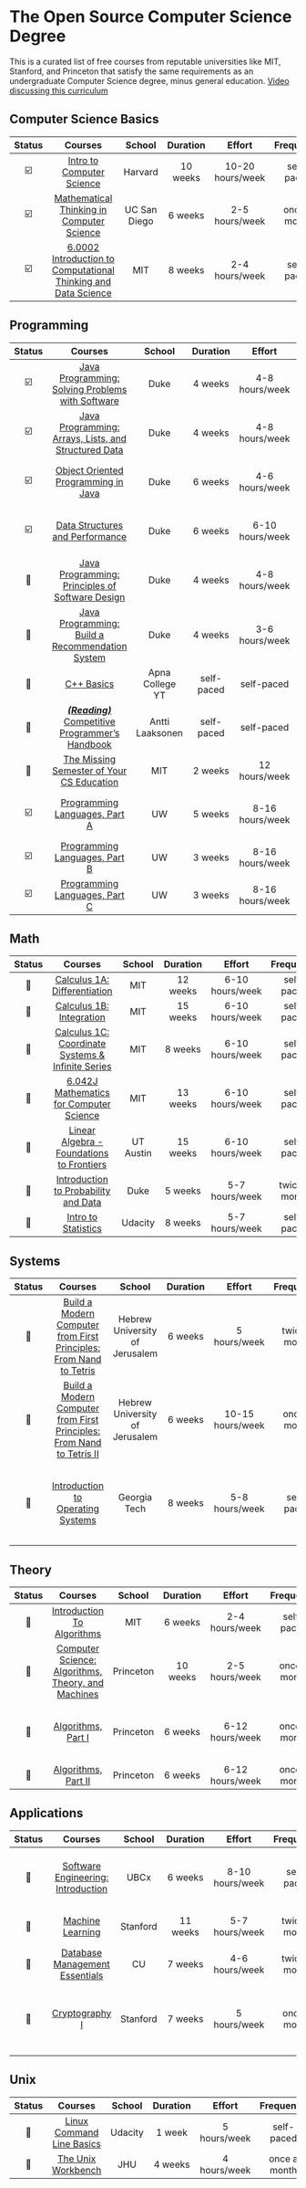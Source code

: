# The Open Source Computer Science Degree

This is a curated list of free courses from reputable universities like MIT, Stanford, and Princeton that satisfy the same requirements as an undergraduate Computer Science degree, minus general education. [Video discussing this curriculum](https://youtu.be/NyOvFSP_IpQ)

## Computer Science Basics

| Status | Courses | School | Duration | Effort | Frequency | Prerequisites
:--: | :--: | :--: | :--: | :--: | :--: | :--:
:ballot_box_with_check: |[Intro to Computer Science](https://www.edx.org/course/cs50s-introduction-computer-science-harvardx-cs50x) | Harvard | 10 weeks | 10-20 hours/week | self-paced | none
:ballot_box_with_check: |[Mathematical Thinking in Computer Science](https://click.linksynergy.com/deeplink?id=PtFMiHYfEVk&mid=40328&murl=https%3A%2F%2Fwww.coursera.org%2Flearn%2Fwhat-is-a-proof) | UC San Diego | 6 weeks | 2-5 hours/week | once a month | none
:ballot_box_with_check:|[6.0002 Introduction to Computational Thinking and Data Science](https://ocw.mit.edu/courses/electrical-engineering-and-computer-science/6-0002-introduction-to-computational-thinking-and-data-science-fall-2016/lecture-videos/) | MIT | 8 weeks | 2-4 hours/week | self-paced | none

## Programming

| Status | Courses | School | Duration | Effort | Frequency | Prerequisites
:--: | :--: | :--: | :--: | :--: | :--: | :--:
:ballot_box_with_check: |[Java Programming: Solving Problems with Software](https://click.linksynergy.com/deeplink?id=PtFMiHYfEVk&mid=40328&murl=https%3A%2F%2Fwww.coursera.org%2Flearn%2Fjava-programming)| Duke | 4 weeks | 4-8 hours/week | twice a month | none
:ballot_box_with_check: |[Java Programming: Arrays, Lists, and Structured Data](https://click.linksynergy.com/deeplink?id=PtFMiHYfEVk&mid=40328&murl=https%3A%2F%2Fwww.coursera.org%2Flearn%2Fjava-programming-arrays-lists-data)| Duke | 4 weeks | 4-8 hours/week | twice a month | Solving Problems with Software
:ballot_box_with_check:|[Object Oriented Programming in Java](https://click.linksynergy.com/deeplink?id=PtFMiHYfEVk&mid=40328&murl=https%3A%2F%2Fwww.coursera.org%2Flearn%2Fobject-oriented-java)| Duke | 6 weeks | 4-6 hours/week | every week | Arrays, Lists, and Structured Data
:ballot_box_with_check:|[Data Structures and Performance](https://click.linksynergy.com/deeplink?id=PtFMiHYfEVk&mid=40328&murl=https%3A%2F%2Fwww.coursera.org%2Flearn%2Fdata-structures-optimizing-performance)| Duke | 6 weeks | 6-10 hours/week | every week | Object Oriented Programming in Java
:black_square_button:|[Java Programming: Principles of Software Design](https://click.linksynergy.com/deeplink?id=PtFMiHYfEVk&mid=40328&murl=https%3A%2F%2Fwww.coursera.org%2Flearn%2Fjava-programming-design-principles) | Duke | 4 weeks | 4-8 hours/week | twice a month |Arrays, Lists, and Structured Data
:black_square_button: |[Java Programming: Build a Recommendation System](https://click.linksynergy.com/deeplink?id=PtFMiHYfEVk&mid=40328&murl=https%3A%2F%2Fwww.coursera.org%2Flearn%2Fjava-programming-recommender) | Duke | 4 weeks | 3-6 hours/week | once a month | Principles of Software Design
:black_square_button: |[C++ Basics](https://www.youtube.com/playlist?list=PLfqMhTWNBTe0b2nM6JHVCnAkhQRGiZMSJ) | Apna College YT | self-paced | self-paced | self-paced| none
:black_square_button: |[***(Reading)*** Competitive Programmer’s Handbook](https://github.com/pllk/cphb/) | Antti Laaksonen | self-paced | self-paced | self-paced | C++ Basics
:black_square_button:|[The Missing Semester of Your CS Education](https://missing.csail.mit.edu/) |MIT| 2 weeks | 12 hours/week | self-paced | Java or C++
:ballot_box_with_check:|[Programming Languages, Part A](https://click.linksynergy.com/deeplink?id=PtFMiHYfEVk&mid=40328&murl=https%3A%2F%2Fwww.coursera.org%2Flearn%2Fprogramming-languages) | UW | 5 weeks | 8-16 hours/week | once a month | Object Oriented Programming in Java
:ballot_box_with_check:|[Programming Languages, Part B](https://click.linksynergy.com/deeplink?id=PtFMiHYfEVk&mid=40328&murl=https%3A%2F%2Fwww.coursera.org%2Flearn%2Fprogramming-languages-part-b) | UW | 3 weeks | 8-16 hours/week | once a month | Programming Languages, Part A
:ballot_box_with_check:|[Programming Languages, Part C](https://click.linksynergy.com/deeplink?id=PtFMiHYfEVk&mid=40328&murl=https%3A%2F%2Fwww.coursera.org%2Flearn%2Fprogramming-languages-part-c) | UW | 3 weeks | 8-16 hours/week | once a month | Programming Languages, Part B

## Math

Status | Courses | School | Duration | Effort | Frequency | Prerequisites  
:--: | :--: | :--: | :--: | :--: | :--: | :--:
:black_square_button:|[Calculus 1A: Differentiation](https://www.edx.org/course/calculus-1a-differentiation) | MIT | 12 weeks | 6-10 hours/week | self-paced | [pre-calculus](https://www.edx.org/course/precalculus-asux-mat170x)
:black_square_button:|[Calculus 1B: Integration](https://www.edx.org/course/calculus-1b-integration) | MIT | 15 weeks | 6-10 hours/week | self-paced | Calculus 1A: Differentiation
:black_square_button:|[Calculus 1C: Coordinate Systems & Infinite Series](https://www.edx.org/course/calculus-1c-coordinate-systems-infinite-mitx-18-01-3x-0)| MIT | 8 weeks | 6-10 hours/week | self-paced | Calculus 1B: Integration
:black_square_button:|[6.042J Mathematics for Computer Science](https://openlearninglibrary.mit.edu/courses/course-v1:OCW+6.042J+2T2019/about) | MIT | 13 weeks | 6-10 hours/week | self-paced | Calculus 1C
:black_square_button:|[Linear Algebra - Foundations to Frontiers](https://www.edx.org/course/linear-algebra-foundations-to-frontiers) | UT Austin | 15 weeks | 6-10 hours/week | self-paced | [pre-calculus](https://www.edx.org/course/precalculus-asux-mat170x)
:black_square_button:|[Introduction to Probability and Data](https://click.linksynergy.com/deeplink?id=PtFMiHYfEVk&mid=40328&murl=https%3A%2F%2Fwww.coursera.org%2Flearn%2Fprobability-intro) | Duke | 5 weeks | 5-7 hours/week | twice a month | none
:black_square_button:|[Intro to Statistics ](https://imp.i115008.net/intro-to-statistics) | Udacity | 8 weeks | 5-7 hours/week | self-paced | none


## Systems

Status |Courses | School | Duration | Effort | Frequency | Prerequisites
:--: | :--: | :--: | :--: | :--: | :--: | :--:
:black_square_button:|[Build a Modern Computer from First Principles: From Nand to Tetris](https://click.linksynergy.com/deeplink?id=PtFMiHYfEVk&mid=40328&murl=https%3A%2F%2Fwww.coursera.org%2Flearn%2Fbuild-a-computer) | Hebrew University of Jerusalem | 6 weeks | 5 hours/week | twice a month | basic programming knowledge
:black_square_button:|[Build a Modern Computer from First Principles: From Nand to Tetris II](https://click.linksynergy.com/deeplink?id=PtFMiHYfEVk&mid=40328&murl=https%3A%2F%2Fwww.coursera.org%2Flearn%2Fnand2tetris2) | Hebrew University of Jerusalem | 6 weeks | 10-15 hours/week | once a month | Build a Modern Computer from First Principles: From Nand to Tetris
:black_square_button:|[Introduction to Operating Systems](https://imp.i115008.net/introduction-to-operating-systems)| Georgia Tech | 8 weeks | 5-8 hours/week | self-paced | Build a Modern Computer from First Principles: From Nand to Tetris II


## Theory

Status |Courses | School | Duration | Effort | Frequency | Prerequisites
:--: | :--: | :--: | :--: | :--: | :--: | :--:
:black_square_button:|[Introduction To Algorithms](https://ocw.mit.edu/courses/electrical-engineering-and-computer-science/6-006-introduction-to-algorithms-fall-2011/) | MIT | 6 weeks | 2-4 hours/week | self-paced | Basic OOP knowledge
:black_square_button:|[Computer Science: Algorithms, Theory, and Machines](https://click.linksynergy.com/deeplink?id=PtFMiHYfEVk&mid=40328&murl=https%3A%2F%2Fwww.coursera.org%2Flearn%2Fcs-algorithms-theory-machines) | Princeton | 10 weeks | 2-5 hours/week | once a month | Calculus 1A (all), basic programming
:black_square_button:|[Algorithms, Part I](https://click.linksynergy.com/deeplink?id=PtFMiHYfEVk&mid=40328&murl=https%3A%2F%2Fwww.coursera.org%2Flearn%2Falgorithms-part1) | Princeton | 6 weeks | 6-12 hours/week | once a month | Computer Science: Algorithms, Theory, and Machines
:black_square_button:|[Algorithms, Part II](https://click.linksynergy.com/deeplink?id=PtFMiHYfEVk&mid=40328&murl=https%3A%2F%2Fwww.coursera.org%2Flearn%2Falgorithms-part2) | Princeton | 6 weeks | 6-12 hours/week | once a month | Algorithms, Part I


## Applications

Status |Courses | School | Duration | Effort | Frequency | Prerequisites
:--: | :--: | :--: | :--: | :--: | :--: | :--:
:black_square_button:|[Software Engineering: Introduction](https://www.edx.org/course/software-engineering-introduction-ubcx-softeng1x) | UBCx | 6 weeks | 8-10 hours/week | self-paced | Java Programming: Build a Recommendation System
:black_square_button:|[Machine Learning](https://click.linksynergy.com/deeplink?id=PtFMiHYfEVk&mid=40328&murl=https%3A%2F%2Fwww.coursera.org%2Flearn%2Fmachine-learning) | Stanford | 11 weeks | 5-7 hours/week | twice a month | Linear Algebra - Foundations to Frontiers
:black_square_button:|[Database Management Essentials](https://www.coursera.org/learn/database-management) | CU | 7 weeks | 4-6 hours/week | twice a month | basic programming & CS knowledge
:black_square_button:|[Cryptography I ](https://click.linksynergy.com/deeplink?id=PtFMiHYfEVk&mid=40328&murl=https%3A%2F%2Fwww.coursera.org%2Flearn%2Fcrypto)| Stanford | 7 weeks | 5 hours/week | once a month | Linear Algebra - Foundations to Frontiers & Introduction to Probability and Data

## Unix

Status |Courses | School | Duration | Effort | Frequency | Prerequisites
:--: | :--: | :--: | :--: | :--: | :--: | :--:
:black_square_button:|[Linux Command Line Basics](https://imp.i115008.net/linux-command-line-basics) | Udacity | 1 week | 5 hours/week | self-paced | none
:black_square_button:|[The Unix Workbench](https://click.linksynergy.com/deeplink?id=PtFMiHYfEVk&mid=40328&murl=https%3A%2F%2Fwww.coursera.org%2Flearn%2Funix) | JHU | 4 weeks | 4 hours/week | once a month | none
